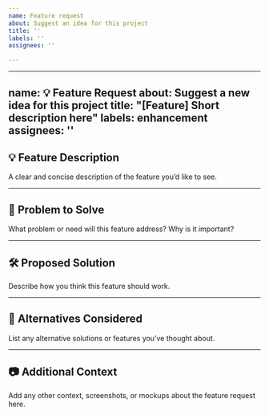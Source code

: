 ```yaml
---
name: Feature request
about: Suggest an idea for this project
title: ''
labels: ''
assignees: ''

---
```


---
name: 💡 Feature Request
about: Suggest a new idea for this project
title: "[Feature] Short description here"
labels: enhancement
assignees: ''
---

## 💡 Feature Description
A clear and concise description of the feature you’d like to see.

---

## 🤔 Problem to Solve
What problem or need will this feature address? Why is it important?

---

## 🛠 Proposed Solution
Describe how you think this feature should work.

---

## 📌 Alternatives Considered
List any alternative solutions or features you’ve thought about.

---

## 📷 Additional Context
Add any other context, screenshots, or mockups about the feature request here.
